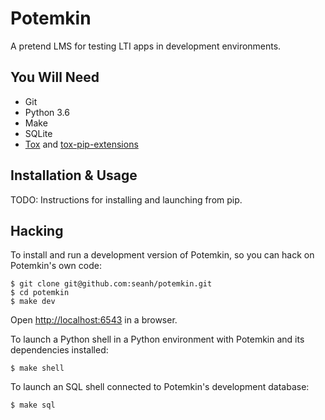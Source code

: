 Potemkin
========

A pretend LMS for testing LTI apps in development environments.

You Will Need
-------------

* Git
* Python 3.6
* Make
* SQLite
* [Tox](https://tox.readthedocs.io/en/latest/) and [tox-pip-extensions](https://github.com/tox-dev/tox-pip-extensions)

Installation & Usage
--------------------

TODO: Instructions for installing and launching from pip.

Hacking
-------

To install and run a development version of Potemkin, so you can hack on
Potemkin's own code:

```ShellSession
$ git clone git@github.com:seanh/potemkin.git
$ cd potemkin
$ make dev
```

Open <http://localhost:6543> in a browser.

To launch a Python shell in a Python environment with Potemkin and its
dependencies installed:

```ShellSession
$ make shell
```

To launch an SQL shell connected to Potemkin's development database:

```ShellSession
$ make sql
```
